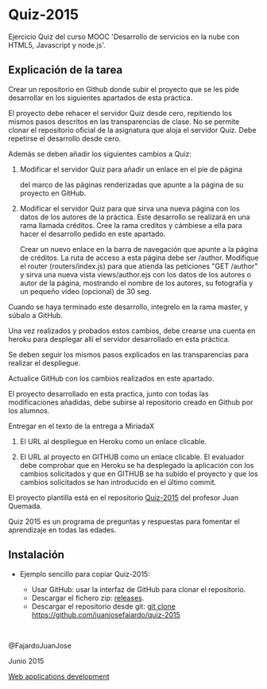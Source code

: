 <h1>Quiz-2015</h1>

<p>Ejercicio Quiz del curso MOOC 'Desarrollo de servicios en la nube con HTML5, Javascript y node.js'.</p>
<p>
<h2>Explicación de la tarea</h2>

Crear un repositorio en Github donde subir el proyecto que se les pide desarrollar en los siguientes apartados de esta práctica.

El proyecto debe rehacer  el servidor Quiz desde cero, repitiendo los mismos pasos descritos en las transparencias de clase. No se permite clonar el repositorio oficial de la asignatura que aloja el servidor Quiz. Debe repetirse el desarrollo desde cero.

Además se deben añadir los siguientes cambios a Quiz:

1) Modificar el servidor Quiz para añadir un enlace en el píe de página <footer> del marco de las páginas renderizadas que apunte a la página de su proyecto en GitHub.

2) Modificar el servidor Quiz para que sirva una nueva página con los datos de los autores de la práctica. Este desarrollo se realizará en una rama llamada créditos. Cree la rama creditos y cámbiese a ella para hacer el desarrollo pedido en este apartado.

    Crear un nuevo enlace en la barra de navegación que apunte a la página de créditos. La ruta de acceso a esta página debe ser /author.
    Modifique el router (routers/index.js) para que atienda las peticiones "GET /author" y sirva una nueva vista views/author.ejs con los datos de los autores o autor de la página, mostrando el nombre de los autores, su fotografía y un pequeño video (opcional) de 30 seg.

Cuando se haya terminado este desarrollo, integrelo en la rama master, y súbalo a GitHub.

Una vez realizados y probados estos cambios, debe crearse una cuenta en heroku para desplegar allí el servidor desarrollado en esta práctica.

Se deben seguir los mismos pasos explicados en las transparencias para realizar el despliegue.

Actualice GitHub con los cambios realizados en este apartado.

El proyecto desarrollado en esta practica, junto con todas las modificaciones añadidas, debe subirse al repositorio creado en Github por los alumnos.

Entregar en el texto de la entrega a MiriadaX

1) El URL al despliegue en Heroku como un enlace clicable.

2) El URL al proyecto en GITHUB como un enlace clicable.
El evaluador debe comprobar que en Heroku se ha desplegado la aplicación con los cambios solicitados y que en GITHUB se ha subido el proyecto y que los cambios solicitados se han introducido en el último commit.
</p>

<p>El proyecto plantilla está en el repositorio <a href='https://github.com/jquemada/quiz-2015/'>Quiz-2015</a> del profesor Juan Quemada.</p>
<p>Quiz 2015 es un programa de preguntas y respuestas para fomentar el aprendizaje en todas las edades.</p>

<h2>Instalación</h2>
<ul><li>Ejemplo sencillo para copiar Quiz-2015:</li>
	<ul>
    <li>Usar GitHub: usar la interfaz de GitHub para clonar el repositorio.</li>
    <li>Descargar el fichero zip: <a href='https://github.com/juanjosefajardo/quiz-2015/releases'>releases</a>.</li>
    <li>Descargar el repositorio desde git: <a href='git clone https://github.com/juanjosefajardo/quiz-2015'>git clone https://github.com/juanjosefajardo/quiz-2015</a></li>
	</ul>
</ul>
<br>
<p>@FajardoJuanJose</p>
<p>Junio 2015</p>
<p><a href="http://webappdevm.blogspot.com.es/">Web applications development</a></p>
